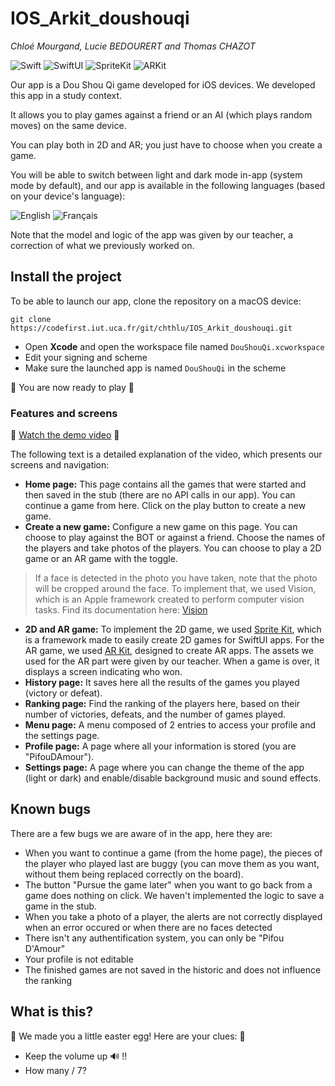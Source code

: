 # IOS_Arkit_doushouqi

*Chloé Mourgand, Lucie BEDOURERT and Thomas CHAZOT*

![Swift](https://img.shields.io/badge/Swift-FA7343?style=for-the-badge&logo=swift&logoColor=white)
![SwiftUI](https://img.shields.io/badge/SwiftUI-000000?style=for-the-badge&logo=swift&logoColor=white)
![SpriteKit](https://img.shields.io/badge/SpriteKit-ff2dac?style=for-the-badge&logo=swift&logoColor=white)
![ARKit](https://img.shields.io/badge/ARKit-green?style=for-the-badge&logo=swift&logoColor=white)

Our app is a Dou Shou Qi game developed for iOS devices. We developed this app in a study context.

It allows you to play games against a friend or an AI (which plays random moves) on the same device.

You can play both in 2D and AR; you just have to choose when you create a game.

You will be able to switch between light and dark mode in-app (system mode by default), and our app is available in the following languages (based on your device's language):

![English](https://img.shields.io/badge/Language-English-blue?style=for-the-badge)
![Français](https://img.shields.io/badge/Language-Français-blue?style=for-the-badge)

Note that the model and logic of the app was given by our teacher, a correction of what we previously worked on.

## Install the project

To be able to launch our app, clone the repository on a macOS device:

```shell
git clone https://codefirst.iut.uca.fr/git/chthlu/IOS_Arkit_doushouqi.git
```

- Open **Xcode** and open the workspace file named `DouShouQi.xcworkspace`
- Edit your signing and scheme
- Make sure the launched app is named `DouShouQi` in the scheme

:tada: You are now ready to play :tada:

### Features and screens

:camera_flash: [Watch the demo video](https://codefirst.iut.uca.fr/git/chthlu/IOS_Arkit_doushouqi/src/branch/master/Demo.mp4) :camera_flash: 

The following text is a detailed explanation of the video, which presents our screens and navigation:

* **Home page:** This page contains all the games that were started and then saved in the stub (there are no API calls in our app). You can continue a game from here. Click on the play button to create a new game.
* **Create a new game:** Configure a new game on this page. You can choose to play against the BOT or against a friend. Choose the names of the players and take photos of the players. You can choose to play a 2D game or an AR game with the toggle.

> If a face is detected in the photo you have taken, note that the photo will be cropped around the face. To implement that, we used Vision, which is an Apple framework created to perform computer vision tasks. Find its documentation here: [Vision](https://developer.apple.com/documentation/vision)

* **2D and AR game:** To implement the 2D game, we used [Sprite Kit](https://developer.apple.com/spritekit/), which is a framework made to easily create 2D games for SwiftUI apps. For the AR game, we used [AR Kit](https://developer.apple.com/augmented-reality/arkit/), designed to create AR apps. The assets we used for the AR part were given by our teacher. When a game is over, it displays a screen indicating who won.
* **History page:** It saves here all the results of the games you played (victory or defeat).
* **Ranking page:** Find the ranking of the players here, based on their number of victories, defeats, and the number of games played.
* **Menu page:** A menu composed of 2 entries to access your profile and the settings page.
* **Profile page:** A page where all your information is stored (you are "PifouDAmour").
* **Settings page:** A page where you can change the theme of the app (light or dark) and enable/disable background music and sound effects.

## Known bugs

There are a few bugs we are aware of in the app, here they are:
* When you want to continue a game (from the home page), the pieces of the player who played last are buggy (you can move them as you want, without them being replaced correctly on the board).
* The button "Pursue the game later" when you want to go back from a game does nothing on click. We haven't implemented the logic to save a game in the stub.
* When you take a photo of a player, the alerts are not correctly displayed when an error occured or when there are no faces detected
* There isn't any authentification system, you can only be "Pifou D'Amour"
* Your profile is not editable
* The finished games are not saved in the historic and does not influence the ranking

## What is this?

:egg: We made you a little easter egg! Here are your clues: :egg:
* Keep the volume up :loud_sound: !!
* How many / 7?

